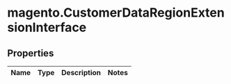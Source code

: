 # magento.CustomerDataRegionExtensionInterface

## Properties
Name | Type | Description | Notes
------------ | ------------- | ------------- | -------------



